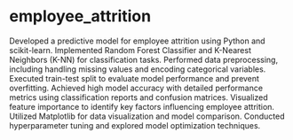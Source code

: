 # employee_attrition
Developed a predictive model for employee attrition using Python and scikit-learn.
Implemented Random Forest Classifier and K-Nearest Neighbors (K-NN) for classification tasks.
Performed data preprocessing, including handling missing values and encoding categorical variables.
Executed train-test split to evaluate model performance and prevent overfitting.
Achieved high model accuracy with detailed performance metrics using classification reports and confusion matrices.
Visualized feature importance to identify key factors influencing employee attrition.
Utilized Matplotlib for data visualization and model comparison.
Conducted hyperparameter tuning and explored model optimization techniques.
